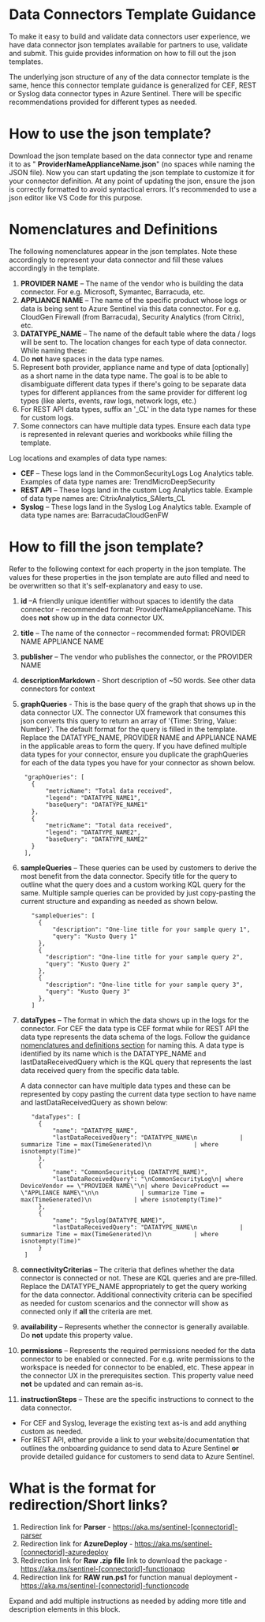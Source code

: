 # Data Connectors Template Guidance

To make it easy to build and validate data connectors user experience, we have data connector json templates available for partners to use, validate and submit. This guide provides information on how to fill out the json templates.

The underlying json structure of any of the data connector template is the same, hence this connector template guidance is generalized for CEF, REST or Syslog data connector types in Azure Sentinel. There will be specific recommendations provided for different types as needed.

# How to use the json template?

Download the json template based on the data connector type and rename it to as &quot; **ProviderNameApplianceName.json**&quot; (no spaces while naming the JSON file). Now you can start updating the json template to customize it for your connector definition. At any point of updating the json, ensure the json is correctly formatted to avoid syntactical errors. It&#39;s recommended to use a json editor like VS Code for this purpose.

# Nomenclatures and Definitions

The following nomenclatures appear in the json templates. Note these accordingly to represent your data connector and fill these values accordingly in the template.

1. **PROVIDER NAME** – The name of the vendor who is building the data connector. For e.g. Microsoft, Symantec, Barracuda, etc.
2. **APPLIANCE NAME** – The name of the specific product whose logs or data is being sent to Azure Sentinel via this data connector.  For e.g. CloudGen Firewall (from Barracuda), Security Analytics (from Citrix), etc.
3. **DATATYPE\_NAME** – The name of the default table where the data / logs will be sent to. The location changes for each type of data connector. While naming these:
  1. Do **not** have spaces in the data type names.
  2. Represent both provider, appliance name and type of data [optionally] as a short name in the data type name. The goal is to be able to disambiguate different data types if there&#39;s going to be separate data types for different appliances from the same provider for different log types (like alerts, events, raw logs, network logs, etc.)
  3. For REST API data types, suffix an &#39;\_CL&#39; in the data type names for these for custom logs.
  4. Some connectors can have multiple data types. Ensure each data type is represented in relevant queries and workbooks while filling the template.

Log locations and examples of data type names:

- **CEF** – These logs land in the CommonSecurityLogs Log Analytics table. Examples of data type names are: TrendMicroDeepSecurity
- **REST API** – These logs land in the custom Log Analytics table. Example of data type names are: CitrixAnalytics\_SAlerts\_CL
- **Syslog** – These logs land in the Syslog Log Analytics table. Example of data type names are: BarracudaCloudGenFW

# How to fill the json template?

Refer to the following context for each property in the json template. The values for these properties in the json template are auto filled and need to be overwritten so that it&#39;s self-explanatory and easy to use.

1. **id** –A friendly unique identifier without spaces to identify the data connector – recommended format: ProviderNameApplianceName. This does **not** show up in the data connector UX.
2. **title** – The name of the connector – recommended format: PROVIDER NAME APPLIANCE NAME
3. **publisher** – The vendor who publishes the connector, or the PROVIDER NAME
4. **descriptionMarkdown** - Short description of ~50 words. See other data connectors for context
5. **graphQueries** - This is the base query of the graph that shows up in the data connector UX. The connector UX framework that consumes this json converts this query to return an array of &#39;{Time: String, Value: Number}&#39;. The default format for the query is filled in the template. Replace the DATATYPE\_NAME, PROVIDER NAME and APPLIANCE NAME in the applicable areas to form the query. If you have defined multiple data types for your connector, ensure you duplicate the graphQueries for each of the data types you have for your connector as shown below.

        "graphQueries": [
          {
              "metricName": "Total data received",
              "legend": "DATATYPE_NAME1",
              "baseQuery": "DATATYPE_NAME1"
          },
          {
              "metricName": "Total data received",
              "legend": "DATATYPE_NAME2",
              "baseQuery": "DATATYPE_NAME2"
          }
        ],

1. **sampleQueries** – These queries can be used by customers to derive the most benefit from the data connector. Specify title for the query to outline what the query does and a custom working KQL query for the same. Multiple sample queries can be provided by just copy-pasting the current structure and expanding as needed as shown below.

          "sampleQueries": [
            {
                "description": "One-line title for your sample query 1",
                "query": "Kusto Query 1"
            },
            {
              "description": "One-line title for your sample query 2",
              "query": "Kusto Query 2"
            },
            {
              "description": "One-line title for your sample query 3",
              "query": "Kusto Query 3"
            },
          ]

1. **dataTypes** – The format in which the data shows up in the logs for the connector. For CEF the data type is CEF format while for REST API the data type represents the data schema of the logs. Follow the guidance [nomenclatures and definitions section](#nomenclatures-and-definitions) for naming this. A data type is identified by its name which is the DATATYPE\_NAME and lastDataReceivedQuery which is the KQL query that represents the last data received query from the specific data table.<p>
A data connector can have multiple data types and these can be represented by copy pasting the current data type section to have name and lastDataReceivedQuery as shown below:

          "dataTypes": [
            {
                "name": "DATATYPE_NAME",
                "lastDataReceivedQuery": "DATATYPE_NAME\n            | summarize Time = max(TimeGenerated)\n            | where isnotempty(Time)"
            },
            {
                "name": "CommonSecurityLog (DATATYPE_NAME)",
                "lastDataReceivedQuery": "\nCommonSecurityLog\n| where DeviceVendor == \"PROVIDER NAME\"\n| where DeviceProduct == \"APPLIANCE NAME\"\n\n            | summarize Time = max(TimeGenerated)\n            | where isnotempty(Time)"
            },
            {
                "name": "Syslog(DATATYPE_NAME)",
                "lastDataReceivedQuery": "DATATYPE_NAME\n            | summarize Time = max(TimeGenerated)\n            | where isnotempty(Time)"
            }
        ]

1. **connectivityCriterias** – The criteria that defines whether the data connector is connected or not. These are KQL queries and are pre-filled. Replace the DATATYPE\_NAME appropriately to get the query working for the data connector. Additional connectivity criteria can be specified as needed for custom scenarios and the connector will show as connected only if **all** the criteria are met.
2. **availability** – Represents whether the connector is generally available. Do **not** update this property value.
3. **permissions** – Represents the required permissions needed for the data connector to be enabled or connected. For e.g. write permissions to the workspace is needed for connector to be enabled, etc. These appear in the connector UX in the prerequisites section. This property value need **not** be updated and can remain as-is.
4. **instructionSteps** – These are the specific instructions to connect to the data connector.
  * For CEF and Syslog, leverage the existing text as-is and add anything custom as needed.
  * For REST API, either provide a link to your website/documentation that outlines the onboarding guidance to send data to Azure Sentinel **or** provide detailed guidance for customers to send data to Azure Sentinel.<p>
  
# What is the format for redirection/Short links?
1. Redirection link for **Parser** - https://aka.ms/sentinel-[connectorid]-parser
2. Redirection link for **AzureDeploy** - https://aka.ms/sentinel-[connectorid]-azuredeploy
3. Redirection link for **Raw .zip file** link to download the package - https://aka.ms/sentinel-[connectorid]-functionapp
4. Redirection link for **RAW run.ps1** for function manual deployment - https://aka.ms/sentinel-[connectorid]-functioncode


Expand and add multiple instructions as needed by adding more title and description elements in this block.
